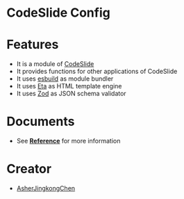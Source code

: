 # CodeSlide Config

# Features
- It is a module of [CodeSlide](https://github.com/AsherJingkongChen/codeslide)
- It provides functions for other applications of CodeSlide
- It uses [esbuild](https://github.com/evanw/esbuild) as module bundler
- It uses [Eta](https://github.com/eta-dev/eta) as HTML template engine
- It uses [Zod](https://github.com/colinhacks/zod) as JSON schema validator

# Documents
- See [**Reference**](./docs/REFERENCE.md) for more information

# Creator
- [AsherJingkongChen](https://github.com/AsherJingkongChen)
